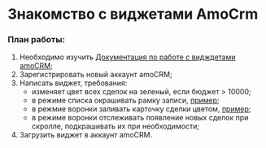 # Знакомство с виджетами AmoCrm

### План работы:

1. Необходимо изучить [Документация по работе с видждетами amoCRM](https://www.amocrm.ru/developers/content/integrations/intro);
2. Зарегистрировать новый аккаунт amoCRM;
3. Написать виджет, требования:
    - изменяет цвет всех сделок на зеленый, если  бюджет > 10000;
    - в режиме списка окрашивать рамку записи, [пример](https://yadi.sk/i/lLNq-6ca77Qmlg);
    - в режмие воронки заливать карточку сделки цветом, [пример](https://yadi.sk/i/9brVmvoi9oeIfQ);
    - в режиме воронки отслеживать появление новых сделок при скролле, подкрашивать их при необходимости;
4. Загрузить виджет в аккаунт amoCRM.
